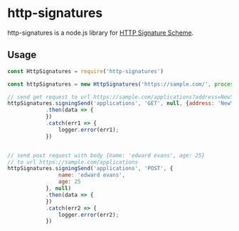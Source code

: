 # http-signatures

http-signatures is a node.js library 
for [HTTP Signature Scheme](https://tools.ietf.org/html/draft-cavage-http-signatures-10).

## Usage

```js
const HttpSignatures = require('http-signatures')

const httpSignatures = new HttpSignatures('https://sample.com/', process.env.KEY_ID, process.env.KEY_STRING)

// send get request to url https://sample.com/applications?address=NewYorks
httpSignatures.signingSend('applications', 'GET', null, {address: 'NewYork'})
            .then(data => {
            })
            .catch(err1 => {
                logger.error(err1);
            })


// send post request with body {name: 'edward evans', age: 25}
// to url https://sample.com/applications
httpSignatures.signingSend('applications', 'POST', {
                name: 'edward evans',
                age: 25
            }, null)
            .then(data => {
            })
            .catch(err2 => {
                logger.error(err2);
            })
```
